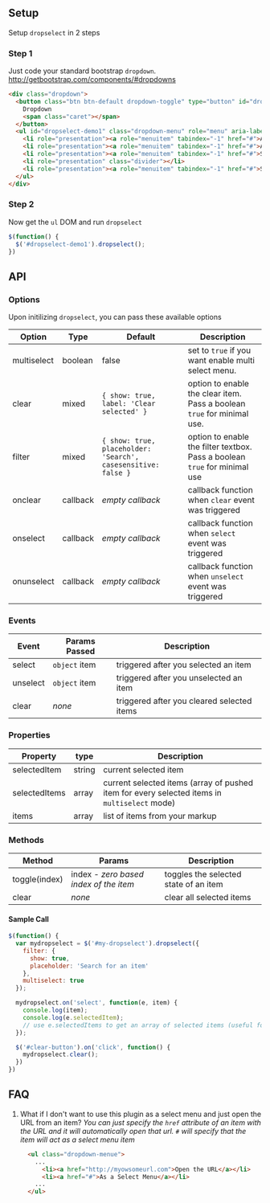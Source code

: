 ## Setup
Setup `dropselect` in 2 steps

### Step 1
Just code your standard bootstrap `dropdown`. http://getbootstrap.com/components/#dropdowns 
```html
<div class="dropdown">
  <button class="btn btn-default dropdown-toggle" type="button" id="dropdownMenu1" data-toggle="dropdown">
    Dropdown
    <span class="caret"></span>
  </button>
  <ul id="dropselect-demo1" class="dropdown-menu" role="menu" aria-labelledby="dropdownMenu1">
    <li role="presentation"><a role="menuitem" tabindex="-1" href="#">Action</a></li>
    <li role="presentation"><a role="menuitem" tabindex="-1" href="#">Another action</a></li>
    <li role="presentation"><a role="menuitem" tabindex="-1" href="#">Something else here</a></li>
    <li role="presentation" class="divider"></li>
    <li role="presentation"><a role="menuitem" tabindex="-1" href="#">Separated link</a></li>
  </ul>
</div>
```

### Step 2
Now get the `ul` DOM and run `dropselect` 
```javascript
$(function() {
  $('#dropselect-demo1').dropselect();
})
```

## API
### Options
Upon initilizing `dropselect`, you can pass these available options

| Option      | Type     | Default                                                       | Description                                                                |
| ---         | ---      | ---                                                           | ---                                                                        |
| multiselect | boolean  | false                                                         | set to `true` if you want enable multi select menu.                        |
| clear       | mixed    | `{ show: true, label: 'Clear selected' }`                     | option to enable the clear item. Pass a boolean `true` for minimal use.    |
| filter      | mixed    | `{ show: true, placeholder: 'Search', casesensitive: false }` | option to enable the filter textbox. Pass a boolean `true` for minimal use |
| onclear     | callback | _empty callback_                                              | callback function when `clear` event was triggered                         |
| onselect    | callback | _empty callback_                                              | callback function when `select` event was triggered                        |
| onunselect  | callback | _empty callback_                                              | callback function when `unselect` event was triggered                      | 


### Events

| Event    | Params Passed | Description                                |
| ---      | ---           | ---                                        |
| select   | `object` item | triggered after you selected an item       |
| unselect | `object` item | triggered after you unselected an item     |
| clear    | _none_        | triggered after you cleared selected items |

### Properties

| Property      | type   | Description                                                                                  |
| ---           | ---    | ---                                                                                          |
| selectedItem  | string | current selected item                                                                        |
| selectedItems | array  | current selected items (array of pushed item for every selected items in `multiselect` mode) |
| items         | array  | list of items from your markup                                                               |

### Methods

| Method        | Params                                 | Description                           |
| ---           | ---                                    | ---                                   |
| toggle(index) | index - _zero based index of the item_ | toggles the selected state of an item |
| clear         | _none_                                 | clear all selected items              |


#### Sample Call
```javascript
$(function() {
  var mydropselect = $('#my-dropselect').dropselect({
    filter: {
      show: true,
      placeholder: 'Search for an item'
    },
    multiselect: true
  });

  mydropselect.on('select', function(e, item) {
    console.log(item);
    console.log(e.selectedItem);
    // use e.selectedItems to get an array of selected items (useful for multiselect)
  });

  $('#clear-button').on('click', function() {
    mydropselect.clear();
  })
})
```

## FAQ

1. What if I don't want to use this plugin as a select menu and just open the URL from an item?
    _You can just specify the `href` attribute of an item with the URL and it will automatically open that url. `#` will specify that the item will act as a select menu item_
    
    ```html
      <ul class="dropdown-menue">
        ...
          <li><a href="http://myowsomeurl.com">Open the URL</a></li>
          <li><a href="#">As a Select Menu</a></li>
        ...
      </ul>
    ```